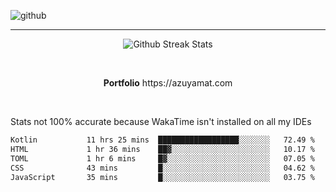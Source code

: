 ![github](https://media.discordapp.net/attachments/881363147364118528/1142610121697021952/background.png?width=1000&height=300)<br>
___
<p align="center">
  <img alt="Github Streak Stats" src="https://streak-stats.demolab.com?user=Azuyamat&theme=transparent&hide_border=true"/>
</p><br>
<p align="center">
      <strong>Portfolio</strong> https://azuyamat.com
</p><br>

Stats not 100% accurate because WakaTime isn't installed on all my IDEs
<!--START_SECTION:waka-->

```txt
Kotlin           11 hrs 25 mins  ██████████████████░░░░░░░   72.49 %
HTML             1 hr 36 mins    ██▓░░░░░░░░░░░░░░░░░░░░░░   10.17 %
TOML             1 hr 6 mins     █▓░░░░░░░░░░░░░░░░░░░░░░░   07.05 %
CSS              43 mins         █░░░░░░░░░░░░░░░░░░░░░░░░   04.62 %
JavaScript       35 mins         █░░░░░░░░░░░░░░░░░░░░░░░░   03.75 %
```

<!--END_SECTION:waka-->

